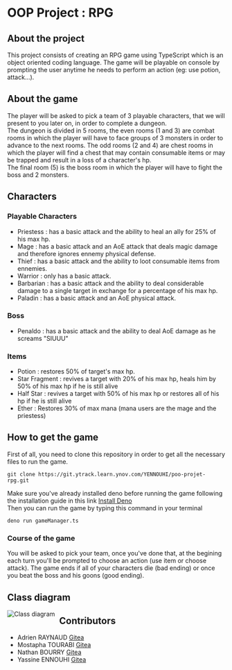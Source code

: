 # OOP Project : RPG 
## About the project
This project consists of creating an RPG game using TypeScript which is an object oriented coding language. The game will be playable on console by prompting the user anytime he needs to perform an action (eg: use potion, attack...). 
## About the game
The player will be asked to pick a team of 3 playable characters, that we will present to you later on, in order to complete a dungeon.  
The dungeon is divided in 5 rooms, the even rooms (1 and 3) are combat rooms in which the player will have to face groups of 3 monsters in order to advance to the next rooms. The odd rooms (2 and 4) are chest rooms in which the player will find a chest that may contain consumable items or may be trapped and result in a loss of a character's hp.  
The final room (5) is the boss room in which the player will have to fight the boss and 2 monsters.  
## Characters
### Playable Characters
* Priestess : has a basic attack and the ability to heal an ally for 25% of his max hp.
* Mage : has a basic attack and an AoE attack that deals magic damage and therefore ignores ennemy physical defense.
* Thief : has a basic attack and the ability to loot consumable items from ennemies.
* Warrior : only has a basic attack. 
* Barbarian : has a basic attack and the ability to deal considerable damage to a single target in exchange for a percentage of his max hp.
* Paladin : has a basic attack and an AoE physical attack. 
### Boss
* Penaldo : has a basic attack and the ability to deal AoE damage as he screams "SIUUU"
### Items
* Potion : restores 50% of target's max hp.
* Star Fragment : revives a target with 20% of his max hp, heals him by 50% of his max hp if he is still alive
* Half Star : revives a target with 50% of his max hp or restores all of his hp if he is still alive
* Ether : Restores 30% of max mana (mana users are the mage and the priestess)
## How to get the game
First of all, you need to clone this repository in order to get all the necessary files to run the game.  
```
git clone https://git.ytrack.learn.ynov.com/YENNOUHI/poo-projet-rpg.git
```
Make sure you've already installed deno before running the game following the installation guide in this link [Install Deno](https://deno.land/manual/getting_started/installation)  
Then you can run the game by typing this command in your terminal  
```
deno run gameManager.ts
```
### Course of the game
You will be asked to pick your team, once you've done that, at the begining each turn you'll be prompted to choose an action (use item or choose attack). The game ends if all of your characters die (bad ending) or once you beat the boss and his goons (good ending).
## Class diagram
<img src="https://www.zupimages.net/up/22/20/7z6f.png"
     alt="Class diagram"
     style="float: left; margin-right: 10px;" />  

## Contributors 
* Adrien RAYNAUD [Gitea](https://git.ytrack.learn.ynov.com/ARAYNAUD)
* Mostapha TOURABI [Gitea](https://git.ytrack.learn.ynov.com/MTOURABI1)
* Nathan BOURRY [Gitea](https://git.ytrack.learn.ynov.com/NBOURRY)
* Yassine ENNOUHI [Gitea](https://git.ytrack.learn.ynov.com/YENNOUHI)  